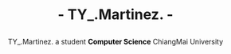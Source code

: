 <div align="center" style="display: block;">
    <h1><b>- TY_.Martinez. -</b></h1>
        <div>
            <img src="http://github-readme-streak-stats.herokuapp.com/?user=thayorch&theme=gradient&hide_border=false" alt="">
            <!-- <img src="https://github-readme-stats.vercel.app/api/top-langs/?username=thayorch&layout=compact&hide_border=false&show_icons=true" alt=""> -->
        </div>
        <div style="margin-top: 10px">
        TY_.Martinez. a student <strong><a target="_blank" style="text-decoration: none; color: black;" href="https://www.cs.science.cmu.ac.th/">Computer Science</a></strong> ChiangMai University               
        </div>        
</div>
